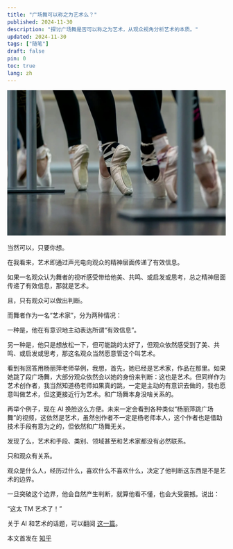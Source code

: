 ```yaml
---
title: "广场舞可以称之为艺术么？"
published: 2024-11-30
description: "探讨广场舞是否可以称之为艺术，从观众视角分析艺术的本质。"
updated: 2024-11-30
tags: ["随笔"]
draft: false
pin: 0
toc: true
lang: zh
---
```


![封面](./_images/广场舞可以称之为艺术么？-1754591753808.webp)

当然可以，只要你想。

在我看来，艺术即通过声光电向观众的精神层面传递了有效信息。

如果一名观众认为舞者的视听感受带给他美、共鸣、或启发或思考，总之精神层面传递了有效信息，那就是艺术。

且，只有观众可以做出判断。

而舞者作为一名“艺术家”，分为两种情况：

一种是，他在有意识地主动表达所谓“有效信息”。

另一种是，他只是想放松一下，但可能跳的太好了，但观众依然感受到了美、共鸣、或启发或思考，那这名观众当然愿意管这个叫艺术。

看到有回答用杨丽萍老师举例，我想，首先，她已经是艺术家，作品在那里。如果她跳了段广场舞，大部分观众依然会以她的身份来判断：这也是艺术。但同样作为艺术创作者，我当然知道杨老师如果真的跳，一定是主动的有意识去做的，我也愿意叫做艺术，但这更接近行为艺术。和广场舞本身没啥关系的。

再举个例子，现在 AI 换脸这么方便。未来一定会看到各种类似“杨丽萍跳广场舞”的视频，这依然是艺术，虽然创作者不一定是杨老师本人，这个作者也是借助技术手段有意为之的，但依然和广场舞无关。

发现了么，艺术和手段、类别、领域甚至和艺术家都没有必然联系。

只和观众有关系。

观众是什么人，经历过什么，喜欢什么不喜欢什么，决定了他判断这东西是不是艺术的边界。

一旦突破这个边界，他会自然产生判断，就算他看不懂，也会大受震撼。说出：

“这太 TM 艺术了！”

关于 AI 和艺术的话题，可以翻阅 [这一篇](https://cgartlab.com/will-a-painter-of-van-goghs-caliber-be-eliminated-by-ai)。

本文首发在 [知乎](https://www.zhihu.com/question/439930978/answer/3623694886)

